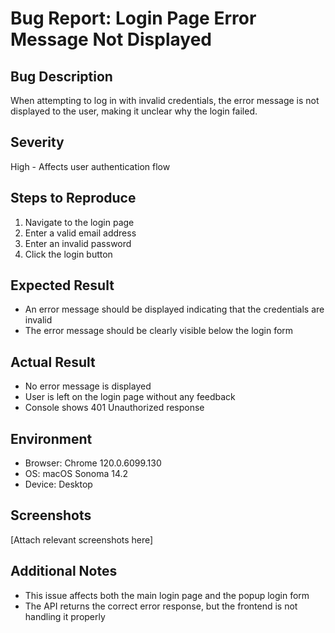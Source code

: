 # Bug Report: Login Page Error Message Not Displayed

## Bug Description
When attempting to log in with invalid credentials, the error message is not displayed to the user, making it unclear why the login failed.

## Severity
High - Affects user authentication flow

## Steps to Reproduce
1. Navigate to the login page
2. Enter a valid email address
3. Enter an invalid password
4. Click the login button

## Expected Result
- An error message should be displayed indicating that the credentials are invalid
- The error message should be clearly visible below the login form

## Actual Result
- No error message is displayed
- User is left on the login page without any feedback
- Console shows 401 Unauthorized response

## Environment
- Browser: Chrome 120.0.6099.130
- OS: macOS Sonoma 14.2
- Device: Desktop

## Screenshots
[Attach relevant screenshots here]

## Additional Notes
- This issue affects both the main login page and the popup login form
- The API returns the correct error response, but the frontend is not handling it properly 